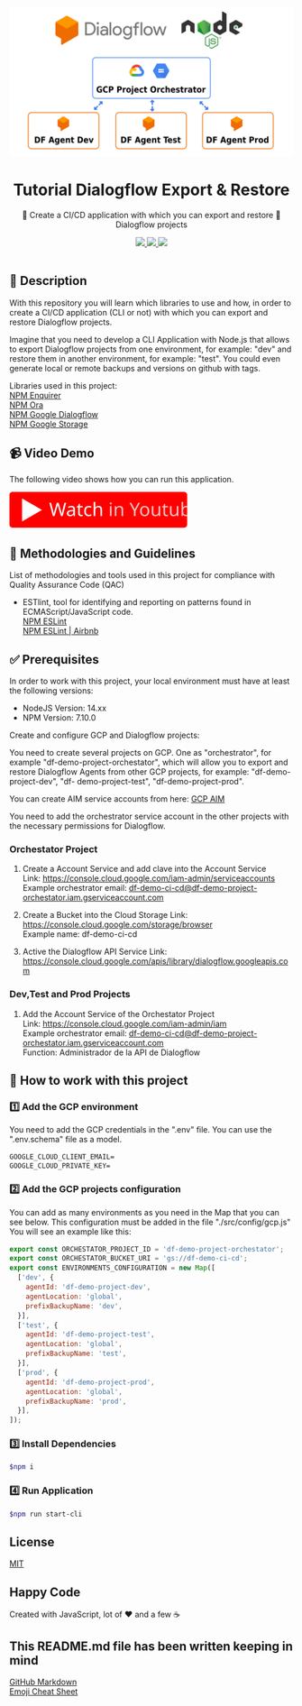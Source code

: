 <p align="center">
  <img src="./assets/banner.jpg" width="600" />
</p>

<h1 align="center">Tutorial Dialogflow Export & Restore</h1>

<p align="center">🦾 Create a CI/CD application with which you can export and restore 💬 Dialogflow projects</p>

<p align="center">
  <a title="MIT License" href="LICENSE.md">
    <img src="https://img.shields.io/github/license/gridsome/gridsome.svg?style=flat-square&label=License&colorB=6cc24a">
  </a>
  <a title="Twitter: JoseJ_PR" href="https://twitter.com/JoseJ_PR">
    <img src="https://img.shields.io/twitter/url?color=1991DA&label=Twitter%20%40JoseJ_PR&logo=twitter&logoColor=FFFFFF&style=flat-square&url=https%3A%2F%2Ftwitter.com%2FJoseJ_PR">
  </a>  
  <a title="Github: Sponsors" href="https://github.com/sponsors/JoseJPR">
    <img src="https://img.shields.io/twitter/url?color=032f62&label=Github%20Sponsors%20%40JoseJPR&logo=github&logoColor=FFFFFF&style=flat-square&url=https%3A%2F%2Fgithub.com%2Fsponsors%2FJoseJPR">
  </a>
  <br />
  <br />
</p>

## 🔖 Description

With this repository you will learn which libraries to use and how, in order to create a CI/CD application (CLI or not) with which you can export and restore Dialogflow projects.

Imagine that you need to develop a CLI Application with Node.js that allows to export Dialogflow projects from one environment, for example: "dev" and restore them in another environment, for example: "test". You could even generate local or remote backups and versions on github with tags.

Libraries used in this project: \
[NPM Enquirer](https://www.npmjs.com/package/enquirer) \
[NPM Ora](https://www.npmjs.com/package/ora) \
[NPM Google Dialogflow](https://www.npmjs.com/package/@google-cloud/dialogflow) \
[NPM Google Storage](https://www.npmjs.com/package/@google-cloud/storage)

## 📹 Video Demo

The following video shows how you can run this application.

[![Video](./assets/youtube.svg)](https://youtu.be/MVx1niqtUoA)

## 📌 Methodologies and Guidelines

List of methodologies and tools used in this project for compliance with Quality Assurance Code (QAC)

* ESTlint, tool for identifying and reporting on patterns found in ECMAScript/JavaScript code. \
  [NPM ESLint](https://www.npmjs.com/package/eslint) \
  [NPM ESLint | Airbnb](https://www.npmjs.com/package/eslint-config-airbnb)

## ✅ Prerequisites

In order to work with this project, your local environment must have at least the following versions:

* NodeJS Version: 14.xx
* NPM Version: 7.10.0

Create and configure GCP and Dialogflow projects:

You need to create several projects on GCP. One as "orchestrator", for example "df-demo-project-orchestator", which will allow you to export and restore Dialogflow Agents from other GCP projects, for example: "df-demo-project-dev", "df- demo-project-test", "df-demo-project-prod".

You can create AIM service accounts from here: [GCP AIM](https://console.cloud.google.com/iam-admin/iam)

You need to add the orchestrator service account in the other projects with the necessary permissions for Dialogflow.

### Orchestator Project

  1. Create a Account Service and add clave into the Account Service \
  Link: https://console.cloud.google.com/iam-admin/serviceaccounts \
  Example orchestrator email: df-demo-ci-cd@df-demo-project-orchestator.iam.gserviceaccount.com

  2. Create a Bucket into the Cloud Storage
  Link: https://console.cloud.google.com/storage/browser \
  Example name: df-demo-ci-cd

  3. Active the Dialogflow API Service
  Link: https://console.cloud.google.com/apis/library/dialogflow.googleapis.com

### Dev,Test and Prod Projects

  1. Add the Account Service of the Orchestator Project \
  Link: https://console.cloud.google.com/iam-admin/iam \
  Example orchestrator email: df-demo-ci-cd@df-demo-project-orchestator.iam.gserviceaccount.com \
  Function: Administrador de la API de Dialogflow


## 📐 How to work with this project

### 1️⃣ Add the GCP environment

You need to add the GCP credentials in the ".env" file. You can use the ".env.schema" file as a model.

```text
GOOGLE_CLOUD_CLIENT_EMAIL=
GOOGLE_CLOUD_PRIVATE_KEY=
```

### 2️⃣ Add the GCP projects configuration

You can add as many environments as you need in the Map that you can see below. This configuration must be added in the file "./src/config/gcp.js" You will see an example like this:

```js
export const ORCHESTATOR_PROJECT_ID = 'df-demo-project-orchestator';
export const ORCHESTATOR_BUCKET_URI = 'gs://df-demo-ci-cd';
export const ENVIRONMENTS_CONFIGURATION = new Map([
  ['dev', {
    agentId: 'df-demo-project-dev',
    agentLocation: 'global',
    prefixBackupName: 'dev',
  }],
  ['test', {
    agentId: 'df-demo-project-test',
    agentLocation: 'global',
    prefixBackupName: 'test',
  }],
  ['prod', {
    agentId: 'df-demo-project-prod',
    agentLocation: 'global',
    prefixBackupName: 'prod',
  }],
]);
```

### 3️⃣ Install Dependencies

```bash
$npm i
```

### 4️⃣ Run Application

```bash
$npm run start-cli
```

## License

[MIT](LICENSE.md)

## Happy Code

Created with JavaScript, lot of ❤️ and a few ☕️

## This README.md file has been written keeping in mind

[GitHub Markdown](https://guides.github.com/features/mastering-markdown/) \
[Emoji Cheat Sheet](https://www.webfx.com/tools/emoji-cheat-sheet/)
